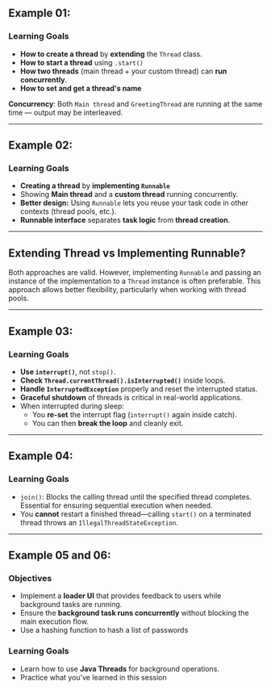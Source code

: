 ## Example 01:
### **Learning Goals**

- **How to create a thread** by **extending** the `Thread` class.
- **How to start a thread** using `.start()`
- **How two threads** (main thread + your custom thread) can **run concurrently**.
- **How to set and get a thread's name**

**Concurrency**: Both `Main thread` and `GreetingThread` are running at the same time — output may be interleaved.

---
## Example 02:
### **Learning Goals**
- **Creating a thread** by **implementing `Runnable`**
- Showing **Main thread** and a **custom thread** running concurrently.
- **Better design:** Using `Runnable` lets you reuse your task code in other contexts (thread pools, etc.).
- **Runnable interface** separates **task logic** from **thread creation**.

---
## Extending Thread vs Implementing Runnable?

Both approaches are valid. However, implementing `Runnable` and passing an instance of the implementation to a `Thread` instance is often preferable. This approach allows better flexibility, particularly when working with thread pools.

---
## Example 03:

### **Learning Goals**

- **Use `interrupt()`**, not `stop()`.
- **Check `Thread.currentThread().isInterrupted()`** inside loops.
- **Handle `InterruptedException`** properly and reset the interrupted status.
- **Graceful shutdown** of threads is critical in real-world applications.
- When interrupted during sleep:
    - You **re-set** the interrupt flag (`interrupt()` again inside catch).
    - You can then **break the loop** and cleanly exit.

---
## Example 04:
### **Learning Goals**
- `join()`: Blocks the calling thread until the specified thread completes. Essential for ensuring sequential execution when needed.
- You **cannot** restart a finished thread—calling `start()` on a terminated thread throws an `IllegalThreadStateException`.

---
## Example 05 and 06:
### **Objectives**

- Implement a **loader UI** that provides feedback to users while background tasks are running.
- Ensure the **background task runs concurrently** without blocking the main execution flow.
- Use a hashing function to hash a list of passwords

### **Learning Goals**

- Learn how to use **Java Threads** for background operations.
- Practice what you've learned in this session

